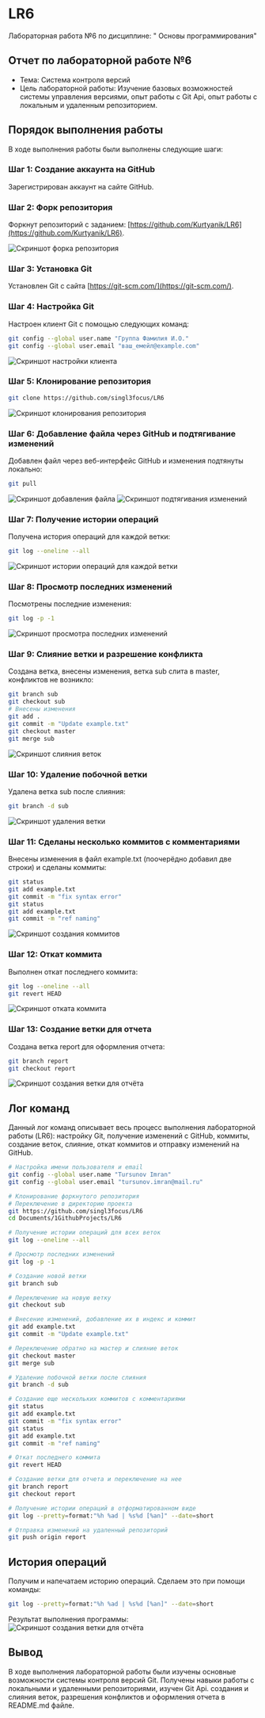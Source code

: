 # LR6

Лабораторная работа №6 по дисциплине: " Основы программирования"

## Отчет по лабораторной работе №6
- Тема: Система контроля версий
- Цель лабораторной работы: Изучение базовых возможностей системы управления версиями, опыт работы с Git Api, опыт работы с локальным и
удаленным репозиторием. 

## Порядок выполнения работы
В ходе выполнения работы были выполнены следующие шаги:

### Шаг 1: Создание аккаунта на GitHub
Зарегистрирован аккаунт на сайте GitHub.

### Шаг 2: Форк репозитория
Форкнут репозиторий с заданием: [https://github.com/Kurtyanik/LR6](https://github.com/Kurtyanik/LR6).

![Скриншот форка репозитория](screenshots/1.png)

### Шаг 3: Установка Git
Установлен Git с сайта [https://git-scm.com/](https://git-scm.com/).

### Шаг 4: Настройка Git
Настроен клиент Git с помощью следующих команд:

```bash
git config --global user.name "Группа Фамилия И.О."
git config --global user.email "ваш_емейл@example.com"
```
![Скриншот настройки клиента](screenshots/2.png)

### Шаг 5: Клонирование репозитория

```bash
git clone https://github.com/singl3focus/LR6
```
![Скриншот клонирования репозитория](screenshots/3.png)

### Шаг 6: Добавление файла через GitHub и подтягивание изменений
Добавлен файл через веб-интерфейс GitHub и изменения подтянуты локально:

```bash
git pull
```
![Скриншот добавления файла](screenshots/4.png)
![Скриншот подтягивания изменений](screenshots/5.png)

### Шаг 7: Получение истории операций
Получена история операций для каждой ветки:

```bash
git log --oneline --all
```
![Скриншот истории операций для каждой ветки](screenshots/6.png)

### Шаг 8: Просмотр последних изменений
Посмотрены последние изменения:

```bash
git log -p -1
```
![Скриншот просмотра последних изменений](screenshots/7.png)

### Шаг 9: Слияние ветки и разрешение конфликта
Создана ветка, внесены изменения, ветка sub слита в master, конфликтов не возникло:

```bash
git branch sub
git checkout sub
# Внесены изменения
git add .
git commit -m "Update example.txt"
git checkout master
git merge sub
```
![Скриншот слияния веток](screenshots/8.png)

### Шаг 10: Удаление побочной ветки
Удалена ветка sub после слияния:

```bash
git branch -d sub
```

![Скриншот удаления ветки](screenshots/9.png)

### Шаг 11: Сделаны несколько коммитов с комментариями
Внесены изменения в файл example.txt (поочерёдно добавил две строки) и сделаны коммиты:

```bash
git status
git add example.txt
git commit -m "fix syntax error"
git status
git add example.txt
git commit -m "ref naming"
```
![Скриншот создания коммитов](screenshots/10.png)

### Шаг 12: Откат коммита
Выполнен откат последнего коммита:

```bash
git log --oneline --all
git revert HEAD
```
![Скриншот отката коммита](screenshots/11.png)


### Шаг 13: Создание ветки для отчета
Создана ветка report для оформления отчета:

```bash
git branch report
git checkout report
```
![Скриншот создания ветки для отчёта](screenshots/12.png)

## Лог команд

Данный лог команд описывает весь процесс выполнения лабораторной работы (LR6): настройку Git, получение изменений с GitHub, коммиты, создание веток, слияние, откат коммитов и отправку изменений на GitHub.

```bash
# Настройка имени пользователя и email
git config --global user.name "Tursunov Imran"
git config --global user.email "tursunov.imran@mail.ru"

# Клонирование форкнутого репозитория
# Переключение в директорию проекта
git https://github.com/singl3focus/LR6
cd Documents/1GithubProjects/LR6

# Получение истории операций для всех веток
git log --oneline --all

# Просмотр последних изменений
git log -p -1

# Создание новой ветки
git branch sub

# Переключение на новую ветку
git checkout sub

# Внесение изменений, добавление их в индекс и коммит
git add example.txt
git commit -m "Update example.txt"

# Переключение обратно на мастер и слияние веток
git checkout master
git merge sub

# Удаление побочной ветки после слияния
git branch -d sub

# Создание еще нескольких коммитов с комментариями
git status
git add example.txt
git commit -m "fix syntax error"
git status
git add example.txt
git commit -m "ref naming"

# Откат последнего коммита
git revert HEAD

# Создание ветки для отчета и переключение на нее
git branch report
git checkout report

# Получение истории операций в отформатированном виде
git log --pretty=format:"%h %ad | %s%d [%an]" --date=short

# Отправка изменений на удаленный репозиторий
git push origin report
```

## История операций
Получим и напечатаем историю операций. Сделаем это при помощи команды:

```bash
git log --pretty=format:"%h %ad | %s%d [%an]" --date=short
```
Результат выполнения программы:
![Скриншот создания ветки для отчёта](screenshots/13.png)

## Вывод
В ходе выполнения лабораторной работы были изучены основные возможности системы контроля версий Git. Получены навыки работы с локальными и удаленными репозиториями, изучен Git Api. создания и слияния веток, разрешения конфликтов и оформления отчета в README.md файле.